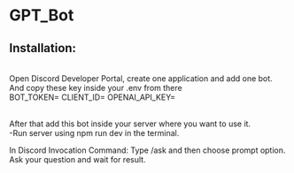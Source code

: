 <h1>GPT_Bot</h1>

<h2>Installation:</h2>
<br>Open Discord Developer Portal, create one application and add one bot. 
And copy these key inside your .env from there</br>
<list>BOT_TOKEN=<BOT_TOKEN>
CLIENT_ID=<CLIENT_ID>
OPENAI_API_KEY=<OPENAI_API_KEY></list>
  
<br>After that add this bot inside your server where you want to use it.</br>
-Run server using npm run dev in the terminal.

In Discord 
Invocation Command:
Type /ask and then choose prompt option. Ask your question and wait for result.
